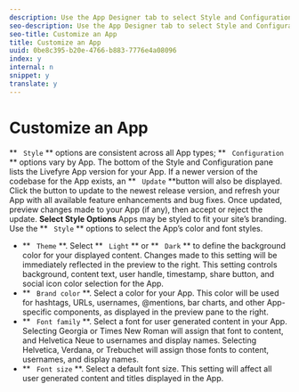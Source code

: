 ```yaml
---
description: Use the App Designer tab to select Style and Configuration options to customize your Apps.
seo-description: Use the App Designer tab to select Style and Configuration options to customize your Apps.
seo-title: Customize an App
title: Customize an App
uuid: 0be8c395-b20e-4766-b883-7776e4a08096
index: y
internal: n
snippet: y
translate: y
---
```


# Customize an App

** ` Style` ** options are consistent across all App types; ** ` Configuration` ** options vary by App. The bottom of the Style and Configuration pane lists the Livefyre App version for your App. If a newer version of the codebase for the App exists, an ** ` Update` **button will also be displayed. Click the button to update to the newest release version, and refresh your App with all available feature enhancements and bug fixes. Once updated, preview changes made to your App (if any), then accept or reject the update.
**Select Style Options**
Apps may be styled to fit your site’s branding. Use the ** ` Style` ** options to select the App’s color and font styles.

* ** ` Theme` **. Select ** ` Light` ** or ** ` Dark` ** to define the background color for your displayed content. Changes made to this setting will be immediately reflected in the preview to the right. This setting controls background, content text, user handle, timestamp, share button, and social icon color selection for the App.
* ** ` Brand color` **. Select a color for your App. This color will be used for hashtags, URLs, usernames, @mentions, bar charts, and other App-specific components, as displayed in the preview pane to the right.
* ** ` Font family` **. Select a font for user generated content in your App. Selecting Georgia or Times New Roman will assign that font to content, and Helvetica Neue to usernames and display names. Selecting Helvetica, Verdana, or Trebuchet will assign those fonts to content, usernames, and display names.
* ** ` Font size` **. Select a default font size. This setting will affect all user generated content and titles displayed in the App.
